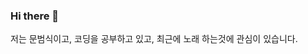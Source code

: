 ### Hi there 👋

<!--
**munbeomsik/MunBeomSik** is a ✨ _special_ ✨ repository because its `README.md` (this file) appears on your GitHub profile.

Here are some ideas to get you started:

- 🔭 I’m currently working on ...
- 🌱 I’m currently learning ...
- 👯 I’m looking to collaborate on ...
- 🤔 I’m looking for help with ...
- 💬 Ask me about ...
- 📫 How to reach me: ...
- 😄 Pronouns: ...
- ⚡ Fun fact: ...
-->
저는 문범식이고, 코딩을 공부하고 있고, 최근에 노래 하는것에 관심이 있습니다.
